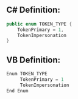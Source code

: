 
## C# Definition:
```cs
public enum TOKEN_TYPE {
    TokenPrimary = 1,
    TokenImpersonation
}
```

## VB Definition:
```cs
Enum TOKEN_TYPE
     TokenPrimary = 1
     TokenImpersonation
End Enum
```
